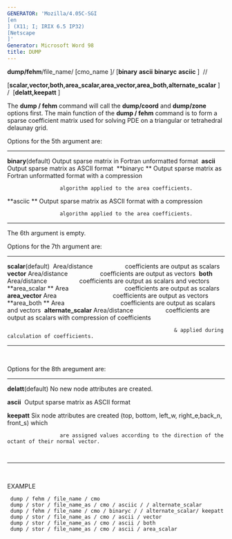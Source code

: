 ```yaml
---
GENERATOR: 'Mozilla/4.05C-SGI 
[en
] (X11; I; IRIX 6.5 IP32) 
[Netscape
]'
Generator: Microsoft Word 98
title: DUMP
---
```


 **dump/fehm**/file\_name/
[cmo\_name
]/ 
[**binary** **ascii** 
 **binaryc** **asciic** 
]  //
 
[**scalar,vector,both,area\_scalar,area\_vector,area\_both,alternate\_scalar**
]
 /  
[**delatt,keepatt**
]

 

 

 The **dump / fehm** command will call the **dump/coord** and
 **dump/zone** options first. The main function of the **dump / fehm**
 command is to form a sparse coefficient matrix used for solving PDE on
 a triangular or tetrahedral delaunay grid.

 Options for the 5th argument are:

   --------------------- ------------------------------------------------------------------------
   **binary**(default)   Output sparse matrix in Fortran unformatted format 
   **ascii**             Output sparse matrix as ASCII format 
   **binaryc **          Output sparse matrix as Fortran unformatted format with a compression 
   
                     algorithm applied to the area coefficients. 
   **asciic **           Output sparse matrix as ASCII format with a compression 
   
                     algorithm applied to the area coefficients. 
   --------------------- ------------------------------------------------------------------------

 The 6th argument is empty.

 Options for the 7th argument are:

   ----------------------- ------------------------------------------------------------------------------------------------------
   **scalar**(default)     Area/distance                   coefficients are output as scalars 
   **vector**              Area/distance                   coefficients are output as vectors 
   **both**                Area/distance                   coefficients are output as scalars and vectors 
   **area\_scalar **       Area                                 coefficients are output as scalars
   **area\_vector**        Area                                 coefficients are output as vectors 
   **area\_both **         Area                                 coefficients are output as scalars and vectors 
   **alternate\_scalar**   Area/distance                   coefficients are output as scalars with compression of coefficients 
   
                                                          & applied during calculation of coefficients. 
   ----------------------- ------------------------------------------------------------------------------------------------------

  

 Options for the 8th aregument are:

   --------------------- -------------------------------------------------------------------------------------------
   **delatt**(default)   No new node attributes are created.

   **ascii**             Output sparse matrix as ASCII format 

   **keepatt**           Six node attributes are created (top, bottom, left\_w, right\_e,back\_n, front\_s) which 

   
                     are assigned values according to the direction of the octant of their normal vector. 

                           
   --------------------- -------------------------------------------------------------------------------------------

  

EXAMPLE

     dump / fehm / file_name / cmo 
     dump / stor / file_name_as / cmo / asciic / / alternate_scalar 
     dump / fehm / file_name / cmo / binaryc / / alternate_scalar/ keepatt 
     dump / stor / file_name_as / cmo / ascii / vector
     dump / stor / file_name_as / cmo / ascii / both 
     dump / stor / file_name_as / cmo / ascii / area_scalar
